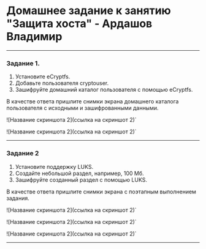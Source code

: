 # Домашнее задание к занятию "Защита хоста" - Ардашов Владимир

---

### Задание 1.

 1. Установите eCryptfs.
 2. Добавьте пользователя cryptouser.
 3. Зашифруйте домашний каталог пользователя с помощью eCryptfs.

В качестве ответа пришлите снимки экрана домашнего каталога пользователя с исходными и зашифрованными данными.


![Название скриншота 2](ссылка на скриншот 2)`


![Название скриншота 2](ссылка на скриншот 2)`


---

### Задание 2

 1. Установите поддержку LUKS.
 2. Создайте небольшой раздел, например, 100 Мб.
 3. Зашифруйте созданный раздел с помощью LUKS.

В качестве ответа пришлите снимки экрана с поэтапным выполнением задания.


![Название скриншота 2](ссылка на скриншот 2)`


![Название скриншота 2](ссылка на скриншот 2)`


![Название скриншота 2](ссылка на скриншот 2)`


---
